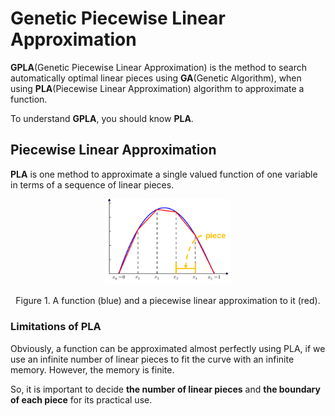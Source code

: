 # Genetic Piecewise Linear Approximation

**GPLA**(Genetic Piecewise Linear Approximation) is the method to search automatically optimal linear pieces using **GA**(Genetic Algorithm), when using **PLA**(Piecewise Linear Approximation) algorithm to approximate a function.

To understand **GPLA**, you should know **PLA**.

## Piecewise Linear Approximation

**PLA** is one method to approximate a single valued function of one variable in terms of a sequence of linear pieces.

<p align="center"><img src="./figures/fig1_example_of_pla.png" width="40%"></p>

<p align="center">Figure 1. A function (blue) and a piecewise linear approximation to it (red).</p>


### Limitations of PLA

Obviously, a function can be approximated almost perfectly using PLA, if we use an infinite number of linear pieces to fit the curve with an infinite memory. However, the memory is finite.

So, it is important to decide **the number of linear pieces** and **the boundary of each piece** for its practical use.
